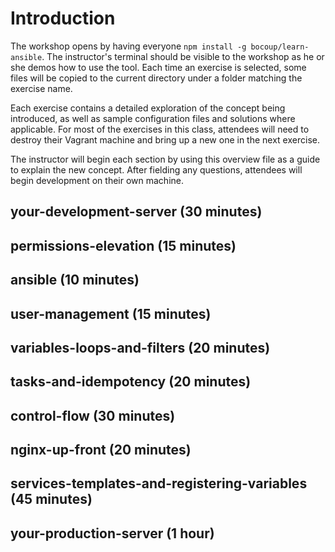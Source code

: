# Introduction

The workshop opens by having everyone `npm install -g bocoup/learn-ansible`.
The instructor's terminal should be visible to the workshop as he or she demos
how to use the tool. Each time an exercise is selected, some files will be
copied to the current directory under a folder matching the exercise name.

Each exercise contains a detailed exploration of the concept being introduced,
as well as sample configuration files and solutions where applicable. For most
of the exercises in this class, attendees will need to destroy their Vagrant
machine and bring up a new one in the next exercise.

The instructor will begin each section by using this overview file as a guide
to explain the new concept. After fielding any questions, attendees will begin
development on their own machine.

## your-development-server (30 minutes)
## permissions-elevation (15 minutes)
## ansible (10 minutes)
## user-management (15 minutes)
## variables-loops-and-filters (20 minutes)
## tasks-and-idempotency (20 minutes)
## control-flow (30 minutes)
## nginx-up-front (20 minutes)
## services-templates-and-registering-variables (45 minutes)
## your-production-server (1 hour)
